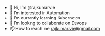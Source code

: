 - 👋 Hi, I’m @rajkumarvie
- 👀 I’m interested in Automation
- 🌱 I’m currently learning Kubernetes
- 💞️ I’m looking to collaborate on Devops
- 📫 How to reach me rajkumar.vie@gmail.com

<!---
rajkumarvie/rajkumarvie is a ✨ special ✨ repository because its `README.md` (this file) appears on your GitHub profile.
You can click the Preview link to take a look at your changes.
--->
